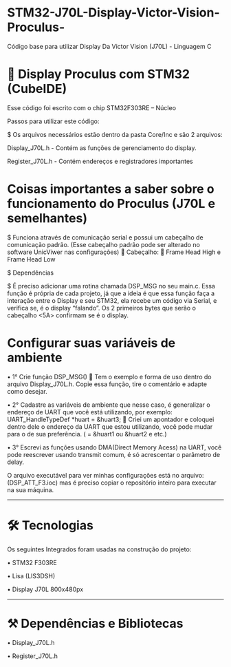 # STM32-J70L-Display-Victor-Vision-Proculus-
Código base para utilizar Display Da Victor Vision (J70L) - Linguagem C
#  🎲 Display Proculus com STM32 (CubeIDE)
Esse código foi escrito com o chip STM32F303RE – Núcleo

Passos para utilizar este código:

$ Os arquivos necessários estão dentro da pasta Core/Inc e são 2 arquivos:

Display_J70L.h - 	Contém as funções de gerenciamento do display.

Register_J70L.h - 	Contém endereços e registradores importantes

#  Coisas importantes a saber sobre o funcionamento do Proculus (J70L e semelhantes)

$ Funciona através de comunicação serial e possui um cabeçalho de comunicação padrão. (Esse cabeçalho padrão pode ser alterado no software UnicViwer nas configurações)  Cabeçalho: <FHH><FHL>  Frame Head High e Frame Head Low

$ Dependências

$ É preciso adicionar uma rotina chamada DSP_MSG no seu main.c.
Essa função é própria de cada projeto, já que a ideia é que essa função faça a interação entre o Display e seu STM32, ela recebe um código via Serial, e verifica se, é o display “falando”. Os 2 primeiros bytes que serão o cabeçalho <5A><A5> confirmam se é o display.
#  Configurar suas variáveis de ambiente

•	1° Crie função DSP_MSG()  Tem o exemplo e forma de uso dentro do arquivo Display_J70L.h. Copie essa função, tire o comentário e adapte como desejar.

•	2° Cadastre as variáveis de ambiente que nesse caso, é generalizar o endereço de UART que você está utilizando, por exemplo:     	UART_HandleTypeDef *huart = &huart3;   Criei um apontador e coloquei dentro dele o endereço da UART que estou utilizando, você pode mudar para o de sua preferência. ( = &huart1 ou &huart2 e etc.)

•	3° Escrevi as funções usando DMA(Direct Memory Acess) na UART, você pode reescrever usando transmit comum, é só acrescentar o parâmetro de delay.


O arquivo executável para ver minhas configurações está no arquivo:
(DSP_ATT_F3.ioc) mas é preciso copiar o repositório inteiro para executar na sua máquina.
________________________________________
# 🛠 Tecnologias
Os seguintes Integrados foram usadas na construção do projeto:

•	STM32 F303RE 

•	Lisa (LIS3DSH)

•	Display J70L 800x480px
________________________________________
#  ⚒️ Dependências e Bibliotecas
•	Display_J70L.h

•	Register_J70L.h
